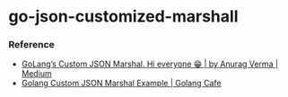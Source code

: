 go-json-customized-marshall
===========================
### Reference
- [GoLang’s Custom JSON Marshal. Hi everyone 😁 | by Anurag Verma | Medium](https://medium.com/@anuragv.1020/golangs-custom-json-marshal-79ce2646ba8c)
- [Golang Custom JSON Marshal Example | Golang Cafe](https://golang.cafe/blog/golang-custom-json-marshal-example)
